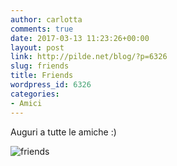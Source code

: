 ```yaml
---
author: carlotta
comments: true
date: 2017-03-13 11:23:26+00:00
layout: post
link: http://pilde.net/blog/?p=6326
slug: friends
title: Friends
wordpress_id: 6326
categories:
- Amici
---
```


Auguri a tutte le amiche :)




![friends]({{baseurl}}/uploads/2017/05/friends.jpg)



